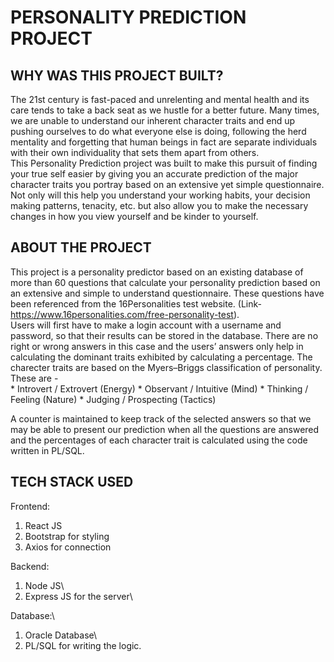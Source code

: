 # PERSONALITY PREDICTION PROJECT 

## WHY WAS THIS PROJECT BUILT? <br />
The 21st century is fast-paced and unrelenting and mental health and its care tends to take a back seat as we hustle for a better future. Many times, we are unable to understand our inherent character traits and end up pushing ourselves to do what everyone else is doing, following the herd mentality and forgetting that human beings in fact are separate individuals with their own individuality that sets them apart from others.<br />
This Personality Prediction project was built to make this pursuit of finding your true self easier by giving you an accurate prediction of the major character traits you portray based on an extensive yet simple questionnaire. Not only will this help you understand your working habits, your decision making patterns, tenacity, etc. but also allow you to make the necessary changes in how you view yourself and be kinder to yourself.

## ABOUT THE PROJECT
This project is a personality predictor based on an existing database of more than 60 questions that calculate your personality prediction based on an extensive and simple to understand questionnaire. These questions have been referenced from the 16Personalities test website. (Link- https://www.16personalities.com/free-personality-test).<br />
Users will first have to make a login account with a username and password, so that their results can be stored in the database. There are no right or wrong answers in this case and the users’ answers only help in calculating the dominant traits exhibited by calculating a percentage.
    The charecter traits are based on the Myers–Briggs classification of personality. These are - <br /> 
    * Introvert / Extrovert (Energy)
    * Observant / Intuitive (Mind)
    * Thinking / Feeling (Nature)
    * Judging / Prospecting (Tactics)<br />

A counter is maintained to keep track of the selected answers so that we may be able to present our prediction when all the questions are answered and the percentages of each character trait is calculated using the code written in PL/SQL. <br />
    
## TECH STACK USED
Frontend: <br/>
  1. React JS
  2. Bootstrap for styling
  3. Axios for connection

Backend: <br />
  1. Node JS\
  2. Express JS for the server\
  
Database:\
  1. Oracle Database\
  2. PL/SQL for writing the logic.

